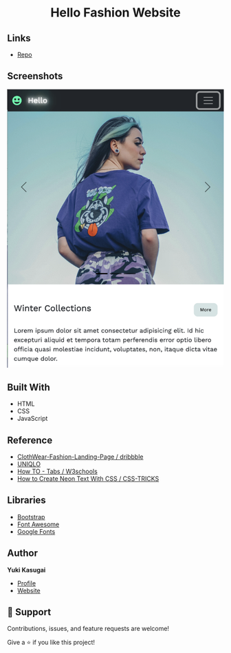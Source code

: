 <h1 align="center"> Hello Fashion Website</h1>

<p align="center"><Shop Hello for Women's, Men's, Kids' clothing.></p>

## Links

- [Repo](https://github.com/yuki-o1o5/Hello-fashion-website "<Hello Fashion Website> Repo")

## Screenshots

![Home Page](/assets/images/screenshot1.png "Home Page")

## Built With

- HTML
- CSS
- JavaScript

## Reference

- [ClothWear-Fashion-Landing-Page / dribbble](https://dribbble.com/shots/19907205-ClothWear-Fashion-Landing-Page)
- [UNIQLO](https://www.uniqlo.com/ca/en/)
- [How TO - Tabs / W3schools](https://www.w3schools.com/howto/howto_js_tabs.asp)
- [How to Create Neon Text With CSS / CSS-TRICKS](https://css-tricks.com/how-to-create-neon-text-with-css/)

## Libraries

- [Bootstrap](https://getbootstrap.com/)
- [Font Awesome](https://fontawesome.com/)
- [Google Fonts](https://fonts.google.com/knowledge)

## Author

**Yuki Kasugai**

- [Profile](https://github.com/rohit19060 "Yuki Kasugai")
- [Website](https://kingtechnologies.in "Welcome")

## 🤝 Support

Contributions, issues, and feature requests are welcome!

Give a ⭐️ if you like this project!
